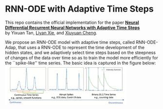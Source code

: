 # RNN-ODE with Adaptive Time Steps

This repo contains the official implementation for the paper **[Neural Differential Recurrent Neural Networks with Adaptive Time Steps](https://arxiv.org/abs/2306.01674)** \
by Yixuan Tan, [Liyan Xie](https://liyanxie.github.io/), and [Xiuyuan Cheng](https://sites.math.duke.edu/~xiuyuanc/).


We propose an RNN-ODE model with adaptive time steps, called RNN-ODE-Adap, that uses a RNN-ODE to represent the time development of the hidden states, and we adaptively select time steps based on the steepness of changes of the data over time so as to train the model more efficiently for the ``spike-like'' time series. The basic idea is captured in the figure below:
<img src="assets/spikes.png" width="400"/>
